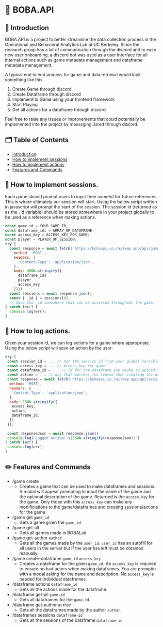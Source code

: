 # 🤖 BOBA.API
## 📖 Introduction
BOBA.API is a project to better streamline the data collection process in the Operational and Behavioral Analytics Lab at UC Berkeley. Since the research group has a lot of communication through the discord and 
to ease new user onboarding, a discord bot was used as a user interface for all internal actions such as game metadata management and dataframe metadata management.

A typical end to end process for game and data retrieval would look something like this.
1. Create Game through discord
2. Create Dataframe through discord
3. Implement to Game using your frontend framework
4. Start Playing
5. Get all actions for a dataframe through discord

Feel free to raise any issues or improvements that could potentially be implemented into the project by messaging Jared through discord.

## 🗂️ Table of Contents
 - [Introduction](#introduction)
 - [How to implement sessions](#implement-sessions)
 - [How to implement actions](#implement-actions)
 - [Features and Commands](#features-and-commands)

## 🤝 How to implement sessions.
Each game should prompt users to input their name/id for future references. This is where ultimately our session will start. Using the below script written in javascript will prompt the start of the session. 
The session id (returned as as the _id variable) should be stored somewhere in your project globally to be used as a reference when making actions.
```javascript
const game_id = YOUR_GAME_ID;
const dataframe_ids = ARRAY_OF_DATAFRAME;
const access_key = ACCESS_KEY_FOR_GAME;
const player = PLAYER_OF_SESSION;
try {
  const response = await fetch(`https://bobaapi.up.railway.app/api/games/${game_id}/sessions`, {
    method: 'POST',
    headers: {
      'Content-Type': 'application/json',
    },
    body: JSON.stringify({
      dataframe_ids
      player
      access_key
    })})
  const sessions = await response.json();
  const { _id } = sessions[0];
  // Save the _id somewhere that can be accessed throughout the game.
} catch (err) {
  console.log(err);
}
```

## 📍 How to log actions.
Given your session id, we can log actions for a game where appropriate. Using the below script will save an action by the user:
```javascript
try {
 const session_id = ... // Get the session_id from your global variable
 const access_key = ... // Access key for game
 const dataframe_id = ... // id for the dataframe you wishe to upload to
 const action = ... // obj that matches the schema when creating the dataframe
 const response = await fetch(`https://bobaapi.up.railway.app/api/sessions/${session_id}`, {
  method: 'POST',
  headers: {
   'Content-Type': 'application/json',
  },
  body: JSON.stringify({
   access_key,
   action,
   dataframe_id,
  })
 });
 
 const responseJson = await response.json()
 console.log(`Logged Action: ${JSON.stringify(responseJson)}`)
} catch (err) {
 console.log(err);
}
```

## ✏️ Features and Commands
* /game create
  * Creates a game that can be used to make dataframes and sessions. A modal will appear prompting to input the name of the game and the optional description of the game. Returned is the `access_key` for the game. Only those with this `access_key` can make any modificiations to the game/dataframes and creating sessions/actions for the game.
* /game get `game_id`
  * Gets a game given the `game_id`
* /game get-all
  * Gets all games made in BOBALab
* /game get-author `author`
  * Gets all the games made by the `user_id`. `user_id` has an autofill for all users in the server but if the user has left must be obtained manually.
* /game create-dataframe `game_id` `access_key`
  * Creates a dataframe for the given `game_id`. An `access_key` is required to ensure no bad actors when making dataframes. You are promptin with a modal asking for the name and description. No `access_key` is needed for individual dataframes.
* /dataframe actions `dataframe_id`
  * Gets all the actions made for the dataframe.
* /dataframe get-all `game-id`
  * Gets all dataframes for the `game-id`.
* /dataframe get-author `author`
  * Gets all the dataframes made by the author `author`.
* /dataframes sessions `dataframe-id`
  * Gets all the sessions of the dataframe `dataframe-id`
